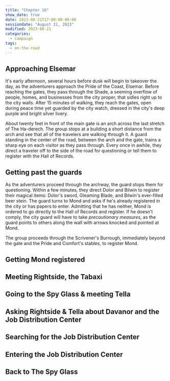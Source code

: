 ```yaml
---
title: "Chapter 16"
show_date: true
date: 2023-08-21T17:00:00-00:00
sessiondate: "August 21, 2023"
modified: 2023-08-21
categories:
  - campaign
tags:
  - on-the-road
---
```


## Approaching Elsemar

It's early afternoon, several hours before dusk will begin to takeover the day, as the adventurers
approach the Pride of the Coast, Elsemar. Before reaching the gates, they pass through the Shade,
a seeming overflow of people, homes, and businesses from the city proper, that sidles right up to the
city walls. After 15 minutes of walking, they reach the gates, open during peace time yet guarded
by the city watch, dressed in the city's deep purple and bright silver livery.

About twenty feet in front of the main gate is an arch across the last stretch of The Ha-derech.
The group stops at a building a short distance from the arch and see that all of the travelers are
walking through it. A guard standing in the center of the road, between the arch and the gate, trains
a sharp eye on each visitor as they pass through. Every once in awhile, they direct a traveler off
to the side of the road for questioning or tell them to register with the Hall of Records.

## Getting past the guards

As the adventurers proceed through the archway, the guard stops them for questioning. Within a few
minutes, they direct Dolor and Bilwin to register their magical items: Dolor's sword, Gleaming Blade,
and Bilwin's ever-filled beer stein. The guard turns to Mond and asks if he's already registered in
the city or has papers to enter. Admitting that he has neither, Mond is ordered to go directly to
the Hall of Records and register. If he doesn't comply, the city guard will have to take _precautionary
measures_, as the guard points to others along the wall with arrows knocked and pointed at Mond.

The group proceeds through the Scrivener's Burrough, immediately beyond the gate and the Pride and
Comfort's stables, to register Mond.

## Getting Mond registered



## Meeting Rightside, the Tabaxi



## Going to the Spy Glass & meeting Tella



## Asking Rightside & Tella about Davanor and the Job Distribution Center



## Searching for the Job Distribution Center



## Entering the Job Distribution Center



## Back to The Spy Glass




<!-- em dash: — | kebyoard shortcut = Option + Shift + Dash (-) -->
